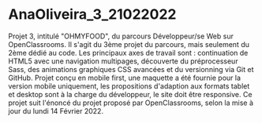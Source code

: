 # AnaOliveira_3_21022022
Projet 3, intitulé "OHMYFOOD", du parcours Développeur/se Web sur OpenClassrooms.
Il s'agit du 3ème projet du parcours, mais seulement du 2ème dédié au code.
Les principaux axes de travail sont : continuation de HTML5 avec une navigation multipages, découverte du préprocesseur Sass, des animations graphiques CSS avancées et du versionning via Git et GitHub.
Projet conçu en mobile first, une maquette a été fournie pour la version mobile uniquement, les propositions d'adaption aux formats tablet et desktop sont à la charge du développeur, le site doit être responsive.
Ce projet suit l'énoncé du projet proposé par OpenClassrooms, selon la mise à jour du lundi 14 Février 2022.
